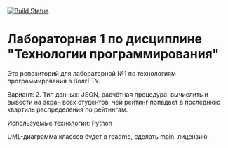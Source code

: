 [![Build Status](https://app.travis-ci.com/tankistqazwsx/PTLab1.svg?branch=jsonReader)](https://app.travis-ci.com/tankistqazwsx/PTLab1)

# Лабораторная 1 по дисциплине "Технологии программирования"

Это репозиторий для лабораторной №1 по технологиям программирования в ВолгГТУ.

Вариант: 2. Тип данных: JSON, расчётная процедура: вычислить и вывести на экран всех студентов, чей рейтинг попадает в последнюю квартиль распределения по рейтингам.

Используемые технологии: Python

UML-диаграмма классов будет в readme, сделать main, лицензию